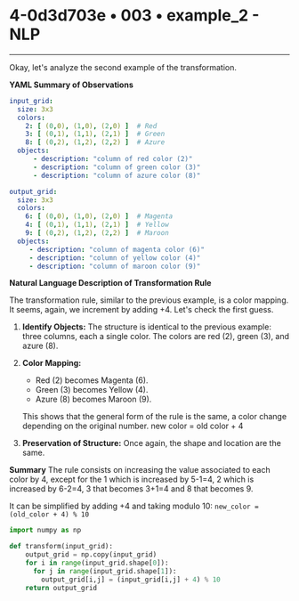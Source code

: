 # 4-0d3d703e • 003 • example_2 - NLP

---
Okay, let's analyze the second example of the transformation.

**YAML Summary of Observations**

```yaml
input_grid:
  size: 3x3
  colors:
    2: [ (0,0), (1,0), (2,0) ]  # Red
    3: [ (0,1), (1,1), (2,1) ]  # Green
    8: [ (0,2), (1,2), (2,2) ]  # Azure
  objects:
      - description: "column of red color (2)"
      - description: "column of green color (3)"
      - description: "column of azure color (8)"

output_grid:
  size: 3x3
  colors:
    6: [ (0,0), (1,0), (2,0) ]  # Magenta
    4: [ (0,1), (1,1), (2,1) ]  # Yellow
    9: [ (0,2), (1,2), (2,2) ]  # Maroon
  objects:
     - description: "column of magenta color (6)"
     - description: "column of yellow color (4)"
     - description: "column of maroon color (9)"
```

**Natural Language Description of Transformation Rule**

The transformation rule, similar to the previous example, is a color mapping. It seems, again, we increment by adding +4. Let's check the first guess.

1.  **Identify Objects:**  The structure is identical to the previous example: three columns, each a single color. The colors are red (2), green (3), and azure (8).

2.  **Color Mapping:**

    *   Red (2) becomes Magenta (6).
    *   Green (3) becomes Yellow (4).
    *   Azure (8) becomes Maroon (9).

    This shows that the general form of the rule is the same, a color change
    depending on the original number.
    new color = old color + 4

3. **Preservation of Structure:** Once again, the shape and location are the same.

**Summary**
The rule consists on increasing the value associated to each color by 4, except for the 1 which is increased by 5-1=4, 2 which is increased by 6-2=4, 3 that becomes 3+1=4 and 8 that becomes 9.

It can be simplified by adding +4 and taking modulo 10:
`new_color = (old_color + 4) % 10`

```python
import numpy as np

def transform(input_grid):
    output_grid = np.copy(input_grid)
    for i in range(input_grid.shape[0]):
      for j in range(input_grid.shape[1]):
        output_grid[i,j] = (input_grid[i,j] + 4) % 10
    return output_grid
```

